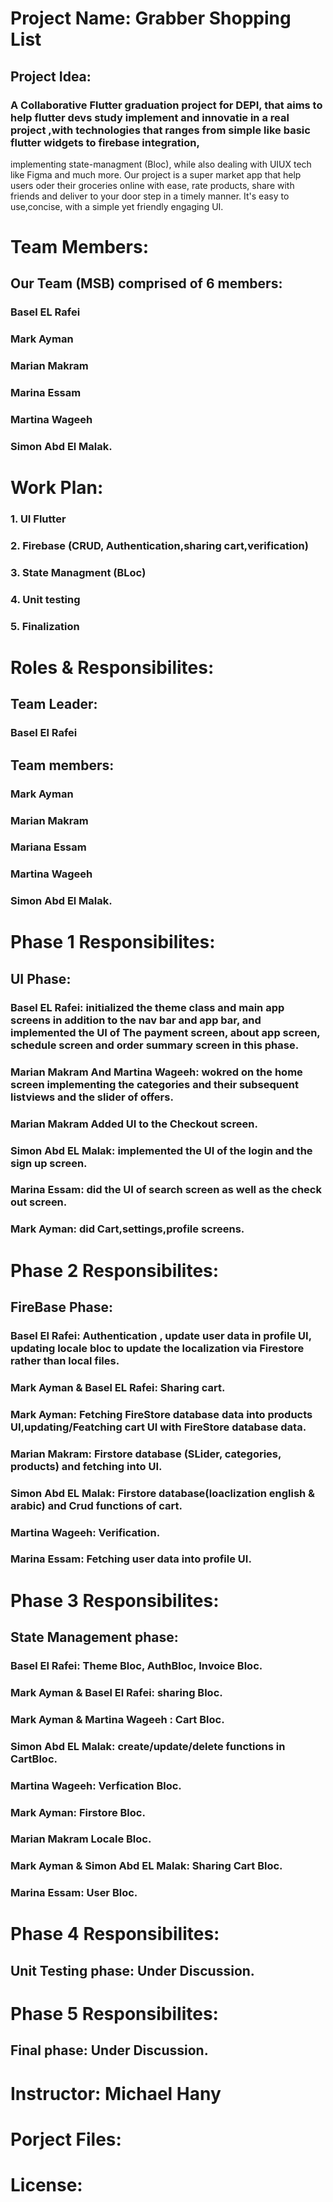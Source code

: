 # Project Name: Grabber Shopping List

## Project Idea:
### A Collaborative Flutter graduation project for DEPI, that aims to help flutter devs study implement and innovatie in a real project ,with technologies that ranges from simple like basic flutter widgets to firebase integration,
   implementing state-managment (Bloc), while also dealing with UIUX tech like Figma and much more. Our project is a super market app that help users oder their groceries online with ease, rate products, share with friends and deliver to your      door step in a timely manner.
   It's easy to use,concise, with a simple yet friendly engaging  UI.

# Team Members:
## Our Team (MSB) comprised of 6 members:
### Basel EL Rafei 
### Mark Ayman
### Marian Makram
### Marina Essam
### Martina Wageeh
### Simon Abd El Malak.

# Work Plan:
### 1. UI Flutter
### 2. Firebase (CRUD, Authentication,sharing cart,verification)
### 3. State Managment (BLoc)
### 4. Unit testing
### 5. Finalization

# Roles & Responsibilites:
## Team Leader:
### Basel El Rafei

## Team members:
### Mark Ayman
### Marian Makram
### Mariana Essam
### Martina Wageeh
### Simon Abd El Malak.

# Phase 1 Responsibilites:
## UI Phase: 
### Basel EL Rafei: initialized  the theme class and main app screens in addition to the nav bar and app bar, and implemented the UI of The payment screen, about app screen, schedule screen and order summary screen in this phase.
### Marian Makram And Martina Wageeh: wokred on the home screen implementing the categories and their subsequent listviews and the slider of offers.
### Marian Makram Added UI to the Checkout screen. 
### Simon Abd EL Malak: implemented the UI of the login and the sign up screen.
### Marina Essam: did the UI of search screen as well as the check out screen.
### Mark Ayman: did Cart,settings,profile screens.

# Phase 2 Responsibilites:
## FireBase Phase:
### Basel El Rafei: Authentication , update user data in profile UI, updating locale bloc to update the localization via Firestore rather than local files.
### Mark Ayman & Basel EL Rafei: Sharing cart.
### Mark Ayman: Fetching FireStore database data into products UI,updating/Featching cart UI with FireStore database data.
### Marian Makram: Firstore database (SLider, categories, products) and fetching into UI.
### Simon Abd EL Malak: Firstore database(loaclization english & arabic) and Crud functions of cart.
### Martina Wageeh: Verification.
### Marina Essam: Fetching user data into profile UI.

# Phase 3 Responsibilites:
## State Management phase:
### Basel El Rafei: Theme Bloc, AuthBloc, Invoice Bloc.
### Mark Ayman & Basel El Rafei: sharing Bloc.
### Mark Ayman & Martina Wageeh : Cart Bloc.
### Simon Abd EL Malak: create/update/delete functions in CartBloc.
### Martina Wageeh: Verfication Bloc.
### Mark Ayman:  Firstore Bloc. 
### Marian Makram Locale Bloc.
### Mark Ayman & Simon Abd EL Malak: Sharing Cart Bloc.
### Marina Essam: User Bloc.

# Phase 4 Responsibilites:
## Unit Testing phase: Under Discussion.


# Phase 5 Responsibilites:
## Final phase: Under Discussion.



# Instructor: Michael Hany



# Porject Files:


# License:




